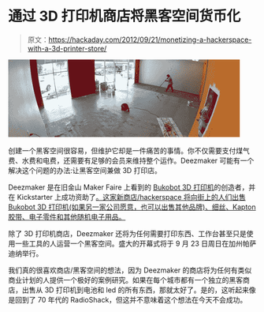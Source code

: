# 通过 3D 打印机商店将黑客空间货币化

> 原文：<https://hackaday.com/2012/09/21/monetizing-a-hackerspace-with-a-3d-printer-store/>

![](img/1f7c05f036b138544812e68cc1544794.png "store")

创建一个黑客空间很容易，但维护它却是一件痛苦的事情。你不仅需要支付煤气费、水费和电费，还需要有足够的会员来维持整个运作。Deezmaker 可能有一个解决这个问题的办法:让黑客空间兼做 3D 打印店。

Deezmaker 是在旧金山 Maker Faire 上看到的 [Bukobot 3D 打印机](http://deezmaker.com/bukobot/)的创造者，并在 Kickstarter 上成功资助了[。这家新商店/hackerspace 将向街上的人们出售 Bukobot 3D 打印机(如果另一家公司愿意，也可以出售其他品牌)、细丝、Kapton 胶带、电子零件和其他随机电子用品。](http://www.kickstarter.com/projects/deezmaker/buko-3d-printer-raising-the-bar-of-open-source-3d)

除了 3D 打印机商店，Deezmaker 还将为任何需要打印东西、工作台甚至只是使用一些工具的人运营一个黑客空间。盛大的开幕式将于 9 月 23 日周日在加州帕萨迪纳举行。

我们真的很喜欢商店/黑客空间的想法，因为 Deezmaker 的商店将为任何有类似商业计划的人提供一个极好的案例研究。如果在每个城市都有一个独立的黑客商店，出售从 3D 打印机到电池和 led 的所有东西，那就太好了。是的，这听起来像是回到了 70 年代的 RadioShack，但这并不意味着这个想法在今天不会成功。
